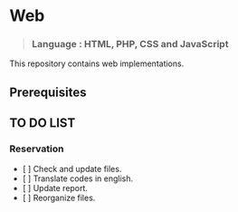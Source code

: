 # Web #
> ### Language : HTML, PHP, CSS and JavaScript ###

This repository contains web implementations.

## Prerequisites ##

## TO DO LIST ##

### Reservation ###

- [ ] Check and update files.
- [ ] Translate codes in english.
- [ ] Update report.
- [ ] Reorganize files.
